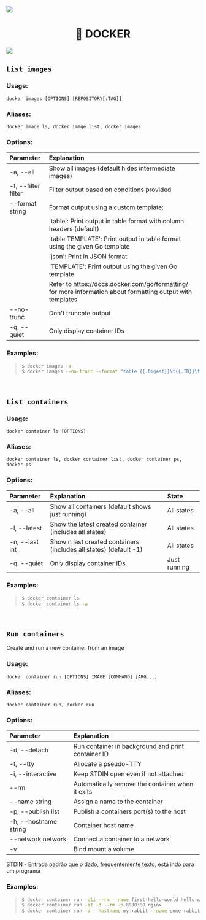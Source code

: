 <img src="https://user-images.githubusercontent.com/73097560/115834477-dbab4500-a447-11eb-908a-139a6edaec5c.gif" />

<div align="center">
  <h1>📌 DOCKER</h1>
</div>

<img src="https://user-images.githubusercontent.com/73097560/115834477-dbab4500-a447-11eb-908a-139a6edaec5c.gif" />

## ``List images``

### Usage:
    
    docker images [OPTIONS] [REPOSITORY[:TAG]]
    
### Aliases:
    
    docker image ls, docker image list, docker images
    
### Options:

| Parameter                 | Explanation                                                                                                   |
|:--------------------------|:--------------------------------------------------------------------------------------------------------------|
| -a, --all                 | Show all images (default hides intermediate images)                                                           |
| -f, --filter filter       | Filter output based on conditions provided                                                                    |
| --format string           | Format output using a custom template:                                                                        |
|                           | 'table':            Print output in table format with column headers (default)                                |
|                           | 'table TEMPLATE':   Print output in table format using the given Go template                                  |
|                           | 'json':             Print in JSON format                                                                      |
|                           | 'TEMPLATE':         Print output using the given Go template                                                  |
|                           | Refer to https://docs.docker.com/go/formatting/ for more information about formatting output with templates   |
| --no-trunc                | Don't truncate output                                                                                         |
| -q, --quiet               | Only display container IDs                                                                                    |

### Examples:

> ```bash
> $ docker images -a
> $ docker images --no-trunc --format "table {{.Digest}}\t{{.ID}}\t{{.Repository}}\t{{.Tag}}\t{{.Size}}"
> ```

<br />

## ``List containers``

### Usage:
    
    docker container ls [OPTIONS]
    
### Aliases:
    
    docker container ls, docker container list, docker container ps, docker ps
    
### Options:

| Parameter         | Explanation                                                       | State             |
|:------------------|:------------------------------------------------------------------|:------------------|
| -a, --all         | Show all containers (default shows just running)                  | All states        |
| -l, --latest      | Show the latest created container (includes all states)           | All states        |
| -n, --last int    | Show n last created containers (includes all states) (default -1) | All states        |
| -q, --quiet       | Only display container IDs                                        | Just running      |

### Examples:

> ```bash
> $ docker container ls
> $ docker container ls -a
> ```

<br />

## ``Run containers``
    
Create and run a new container from an image
    
### Usage:
    
    docker container run [OPTIONS] IMAGE [COMMAND] [ARG...]
    
### Aliases:
    
    docker container run, docker run
    
### Options:

| Parameter                 | Explanation										|
|:--------------------------|:--------------------------------------------------|
| -d, --detach              | Run container in background and print container ID|
| -t, --tty                 | Allocate a pseudo-TTY								|
| -i, --interactive         | Keep STDIN open even if not attached				|
| --rm                      | Automatically remove the container when it exits	|
| --name string             | Assign a name to the container					|
| -p, --publish list        | Publish a containers port(s) to the host			|
| -h, --hostname string     | Container host name								|
| --network network			| Connect a container to a network					|
| -v						| Bind mount a volume								|
   
STDIN - Entrada padrão que o dado, frequentemente texto, está indo para um programa
    
### Examples:

> ```bash
> $ docker container run -dti --rm --name first-hello-world hello-world
> $ docker container run -it -d --rm -p 8080:80 nginx
> $ docker container run -d --hostname my-rabbit --name some-rabbit -p 5672:5672 -p 15672:15672 rabbitmq:3-management
> ```
